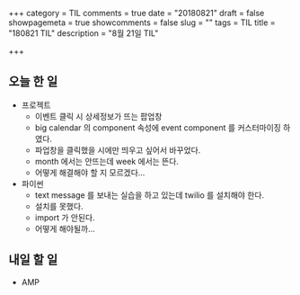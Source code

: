 +++
category = TIL
comments = true
date = "20180821"
draft = false
showpagemeta = true
showcomments = false
slug = ""
tags = TIL
title = "180821 TIL"
description = "8월 21일 TIL"

+++

## 오늘 한 일

- 프로젝트
  - 이벤트 클릭 시 상세정보가 뜨는 팝업창
  - big calendar 의 component 속성에 event component 를 커스터마이징 하였다.
  - 파업창을 클릭했을 시에만 띄우고 싶어서 바꾸었다.
  - month 에서는 안뜨는데 week 에서는 뜬다.
  - 어떻게 해결해야 할 지 모르겠다...
- 파이썬
  - text message 를 보내는 실습을 하고 있는데 twilio 를 설치해야 한다.
  - 설치를 못했다.
  - import 가 안된다.
  - 어떻게 해야될까...

## 내일 할 일

- AMP
